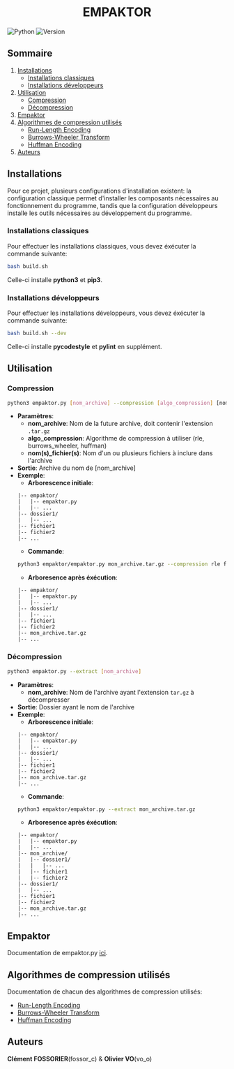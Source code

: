 <h1 align="center">EMPAKTOR</h1>

![Python](https://img.shields.io/badge/Python-grey?style=flat-square&logo=python)
![Version](https://img.shields.io/badge/2.1.0-green?style=flat-square&label=Version)

## Sommaire

1. [Installations](#installations)
    - [Installations classiques](#installations-classiques)
    - [Installations développeurs](#installations-développeurs)
2. [Utilisation](#utilisation)
    - [Compression](#compression)
    - [Décompression](#décompression)
3. [Empaktor](empaktor/empaktor.md)
4. [Algorithmes de compression utilisés](#algorithmes-de-compression-utilisés)
    - [Run-Length Encoding](empaktor/cmp_rle/rle.md)
    - [Burrows-Wheeler Transform](empaktor/cmp_burrows/burrows_wheeler.md)
    - [Huffman Encoding](empaktor/cmp_huffman/huffman.md)
5. [Auteurs](#auteurs)

## Installations
Pour ce projet, plusieurs configurations d'installation existent: la configuration classique permet d'installer les composants nécessaires au fonctionnement du programme, tandis que la configuration développeurs installe les outils nécessaires au développement du programme.

### Installations classiques
Pour effectuer les installations classiques, vous devez éxécuter la commande suivante:
```bash
bash build.sh
```
Celle-ci installe **python3** et **pip3**.

### Installations développeurs
Pour effectuer les installations développeurs, vous devez éxécuter la commande suivante:
```bash
bash build.sh --dev
```
Celle-ci installe **pycodestyle** et **pylint** en supplément.

## Utilisation

### Compression
```bash
python3 empaktor.py [nom_archive] --compression [algo_compression] [nom(s)_fichier(s)]
```
- **Paramètres**:
    - **nom_archive**: Nom de la future archive, doit contenir l'extension ```.tar.gz```
    - **algo_compression**: Algorithme de compression à utiliser (rle, burrows_wheeler, huffman)
    - **nom(s)_fichier(s)**: Nom d'un ou plusieurs fichiers à inclure dans l'archive
- **Sortie**: Archive du nom de [nom_archive]
- **Exemple**:
    - **Arborescence initiale**:
    ```
    |-- empaktor/
    |   |-- empaktor.py
    |   |-- ...
    |-- dossier1/
    |   |-- ...
    |-- fichier1
    |-- fichier2
    |-- ...  
    ```
    - **Commande**:
    ```bash
    python3 empaktor/empaktor.py mon_archive.tar.gz --compression rle fichier1 dossier1 fichier2
    ```
    - **Arboresence après éxécution**:
    ```
    |-- empaktor/
    |   |-- empaktor.py
    |   |-- ...
    |-- dossier1/
    |   |-- ...
    |-- fichier1
    |-- fichier2
    |-- mon_archive.tar.gz
    |-- ...  
    ```

### Décompression
```bash
python3 empaktor.py --extract [nom_archive]
```
- **Paramètres**:
    - **nom_archive**: Nom de l'archive ayant l'extension ```tar.gz``` à décompresser
- **Sortie**: Dossier ayant le nom de l'archive
- **Exemple**:
    - **Arborescence initiale**:
    ```
    |-- empaktor/
    |   |-- empaktor.py
    |   |-- ...
    |-- dossier1/
    |   |-- ...
    |-- fichier1
    |-- fichier2
    |-- mon_archive.tar.gz
    |-- ...  
    ```
    - **Commande**:
    ```bash
    python3 empaktor/empaktor.py --extract mon_archive.tar.gz 
    ```
    - **Arboresence après éxécution**:
    ```
    |-- empaktor/
    |   |-- empaktor.py
    |   |-- ...
    |-- mon_archive/
    |   |-- dossier1/
    |   |   |-- ...
    |   |-- fichier1
    |   |-- fichier2
    |-- dossier1/
    |   |-- ...
    |-- fichier1
    |-- fichier2
    |-- mon_archive.tar.gz
    |-- ...  
    ```

## Empaktor
Documentation de empaktor.py [ici](empaktor/empaktor.md).

## Algorithmes de compression utilisés
Documentation de chacun des algorithmes de compression utilisés:
- [Run-Length Encoding](empaktor/cmp_rle/rle.md)
- [Burrows-Wheeler Transform](empaktor/cmp_burrows/burrows_wheeler.md)
- [Huffman Encoding](empaktor/cmp_huffman/huffman.md)

## Auteurs
**Clément FOSSORIER**(fossor_c) & **Olivier VO**(vo_o)
